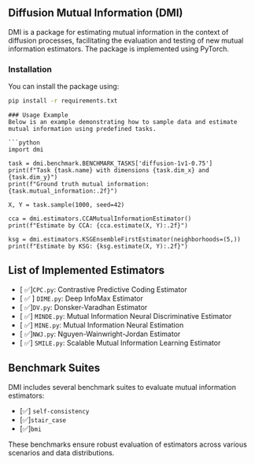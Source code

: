 ## Diffusion Mutual Information (DMI)

DMI is a package for estimating mutual information in the context of diffusion processes, facilitating the evaluation and testing of new mutual information estimators. The package is implemented using PyTorch.

### Installation
You can install the package using:

```bash
pip install -r requirements.txt
```


```
### Usage Example
Below is an example demonstrating how to sample data and estimate mutual information using predefined tasks.

```python
import dmi

task = dmi.benchmark.BENCHMARK_TASKS['diffusion-1v1-0.75']
print(f"Task {task.name} with dimensions {task.dim_x} and {task.dim_y}")
print(f"Ground truth mutual information: {task.mutual_information:.2f}")

X, Y = task.sample(1000, seed=42)

cca = dmi.estimators.CCAMutualInformationEstimator()
print(f"Estimate by CCA: {cca.estimate(X, Y):.2f}")

ksg = dmi.estimators.KSGEnsembleFirstEstimator(neighborhoods=(5,))
print(f"Estimate by KSG: {ksg.estimate(X, Y):.2f}")
```


## List of Implemented Estimators
- [ ✅]`CPC.py`: Contrastive Predictive Coding Estimator
- [ ✅ ] `DIME.py`: Deep InfoMax Estimator
- [ ✅]`DV.py`: Donsker-Varadhan Estimator
- [ ✅] `MINDE.py`: Mutual Information Neural Discriminative Estimator
- [ ✅] `MINE.py`: Mutual Information Neural Estimation
- [ ✅]`NWJ.py`: Nguyen-Wainwright-Jordan Estimator
- [ ✅] `SMILE.py`: Scalable Mutual Information Learning Estimator



## Benchmark Suites
DMI includes several benchmark suites to evaluate mutual information estimators:

- [✅] `self-consistency`
- [✅]`stair_case`
- [✅]`bmi`

These benchmarks ensure robust evaluation of estimators across various scenarios and data distributions.

